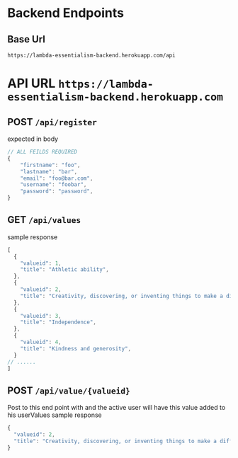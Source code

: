 # Backend Endpoints
## Base Url
`https://lambda-essentialism-backend.herokuapp.com/api`

# API URL `https://lambda-essentialism-backend.herokuapp.com`
## POST  `/api/register`
expected in body
```js
// ALL FEILDS REQUIRED
{
	"firstname": "foo", 
	"lastname": "bar",
	"email": "foo@bar.com", 
	"username": "foobar",
	"password": "password",
}
```

## GET  `/api/values`
sample response
```js
[
  {
    "valueid": 1,
    "title": "Athletic ability",
  },
  {
    "valueid": 2,
    "title": "Creativity, discovering, or inventing things to make a difference in the world",
  },
  {
    "valueid": 3,
    "title": "Independence",
  },
  {
    "valueid": 4,
    "title": "Kindness and generosity",
  }
// ......
]
```


## POST  `/api/value/{valueid}`
Post to this end point with and the active user will have this value added to his userValues
sample response
```js
{
  "valueid": 2,
  "title": "Creativity, discovering, or inventing things to make a difference in the world"
}
```

